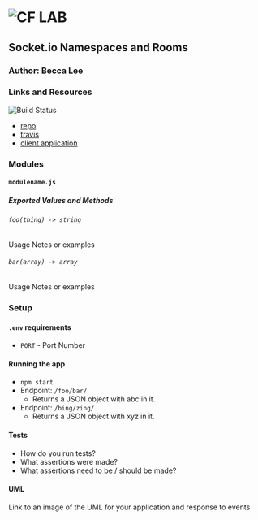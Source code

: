 ![CF](http://i.imgur.com/7v5ASc8.png) LAB
=================================================

## Socket.io Namespaces and Rooms

### Author: Becca Lee

### Links and Resources
![Build Status](https://www.travis-ci.com/beccalee123/09-socket.io-ns.svg?branch=master)
* [repo](https://github.com/beccalee123/09-socket.io-ns)
* [travis](https://www.travis-ci.com/beccalee123/09-socket.io-ns)
* [client application](https://pmww0ww42q.codesandbox.io/)

### Modules
#### `modulename.js`
##### Exported Values and Methods

###### `foo(thing) -> string`
Usage Notes or examples

###### `bar(array) -> array`
Usage Notes or examples

### Setup
#### `.env` requirements
* `PORT` - Port Number

#### Running the app
* `npm start`
* Endpoint: `/foo/bar/`
  * Returns a JSON object with abc in it.
* Endpoint: `/bing/zing/`
  * Returns a JSON object with xyz in it.

#### Tests
* How do you run tests?
* What assertions were made?
* What assertions need to be / should be made?

#### UML
Link to an image of the UML for your application and response to events
